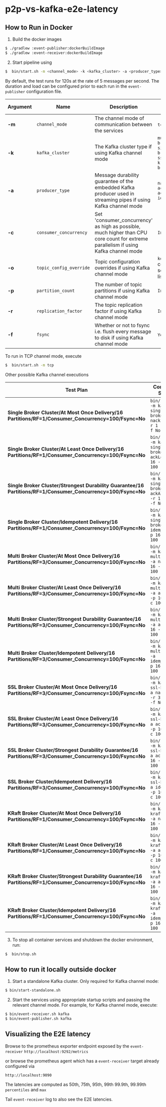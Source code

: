 # p2p-vs-kafka-e2e-latency

## How to Run in Docker

1. Build the docker images

```bash
$ ./gradlew :event-publisher:dockerBuildImage
$ ./gradlew :event-receiver:dockerBuildImage

```

2. Start pipeline using
```bash
$  bin/start.sh -m <channel_mode> -k <kafka_cluster> -a <producer_type> -c <consumer_concurrency> -o <topic_config_override> -p <partition_count> -r <replication_factor> -f <fsync>

```
By default, the test runs for 120s at the rate of 5 messages per second. The duration and load can be configured prior to each run in the `event-publisher` configuration file.

Argument | Name                    | Description                                                                                                                         | Valid Options                                              
--- |-------------------------|-------------------------------------------------------------------------------------------------------------------------------------|------------------------------------------------------------
**-m** | `channel_mode`          | The channel mode of communication between the services                                                                              | `tcp` `kafka`                                              
**-k** | `kafka_cluster`         | The Kafka cluster type if using Kafka channel mode                                                                                  | `multi-broker` `single-broker` `ssl-broker` `kraft-broker` 
**-a** | `producer_type`         | Message durability guarantee of the embedded Kafka producer used in streaming pipes if using Kafka channel mode                     | `nack` `ackLeader` `ackAll` `idempotent`                   
**-c** | `consumer_concurrency`  | Set 'consumer_concurrency' as high as possible, much higher than CPU core count for extreme parallelism if using Kafka channel mode | `Integer`                                                  
**-o** | `topic_config_override` | Topic configuration overrides if using Kafka channel mode                                                                           | `key=val` comma-separated list                             
**-p** | `partition_count`       | The number of topic partitions if using Kafka channel mode                                                                          | `Integer`                                                  
**-r** | `replication_factor`    | The topic replication factor if using Kafka channel mode                                                                            | `Integer`                                                  
**-f** | `fsync`                 | Whether or not to fsync i.e. flush every message to disk if using Kafka channel mode                                                |  `Yes` or `No`

To run in TCP channel mode, execute

```bash
$  bin/start.sh -m tcp

```

Other possible Kafka channel executions

Test Plan | Command Script 
--- | --- 
**Single Broker Cluster/At Most Once Delivery/16 Partitions/RF=1/Consumer_Concurrency=100/Fsync=No** | `bin/start.sh -m kafka -k single-broker -a nack -p 16 -r 1 -c 100 -f No`
**Single Broker Cluster/At Least Once Delivery/16 Partitions/RF=1/Consumer_Concurrency=100/Fsync=No** | `bin/start.sh -m kafka -k single-broker -a ackLeader -p 16 -r 1 -c 100 -f No`
**Single Broker Cluster/Strongest Durability Guarantee/16 Partitions/RF=1/Consumer_Concurrency=100/Fsync=No** | `bin/start.sh -m kafka -k single-broker -a ackAll -p 16 -r 1 -c 100 -f No`
**Single Broker Cluster/Idempotent Delivery/16 Partitions/RF=1/Consumer_Concurrency=100/Fsync=No** | `bin/start.sh -m kafka -k single-broker -a idempotent -p 16 -r 1 -c 100 -f No`
**Multi Broker Cluster/At Most Once Delivery/16 Partitions/RF=3/Consumer_Concurrency=100/Fsync=No** | `bin/start.sh -m kafka -k multi-broker -a nack -p 16 -r 3 -c 100 -f No`
**Multi Broker Cluster/At Least Once Delivery/16 Partitions/RF=3/Consumer_Concurrency=100/Fsync=No** | `bin/start.sh -m kafka -k multi-broker -a ackLeader -p 16 -r 3 -c 100 -f No`
**Multi Broker Cluster/Strongest Durability Guarantee/16 Partitions/RF=3/Consumer_Concurrency=100/Fsync=No** | `bin/start.sh -m kafka -k multi-broker -a ackAll -p 16 -r 3 -c 100 -f No`
**Multi Broker Cluster/Idempotent Delivery/16 Partitions/RF=3/Consumer_Concurrency=100/Fsync=No** | `bin/start.sh -m kafka -k multi-broker -a idempotent -p 16 -r 3 -c 100 -f No`
**SSL Broker Cluster/At Most Once Delivery/16 Partitions/RF=3/Consumer_Concurrency=100/Fsync=No** | `bin/start.sh -m kafka -k ssl-broker -a nack -p 16 -r 3 -c 100 -f No`
**SSL Broker Cluster/At Least Once Delivery/16 Partitions/RF=3/Consumer_Concurrency=100/Fsync=No** | `bin/start.sh -m kafka -k ssl-broker -a ackLeader -p 16 -r 3 -c 100 -f No`
**SSL Broker Cluster/Strongest Durability Guarantee/16 Partitions/RF=3/Consumer_Concurrency=100/Fsync=No** | `bin/start.sh -m kafka -k ssl-broker -a ackAll -p 16 -r 3 -c 100 -f No`
**SSL Broker Cluster/Idempotent Delivery/16 Partitions/RF=3/Consumer_Concurrency=100/Fsync=No** | `bin/start.sh -m kafka -k ssl-broker -a idempotent -p 16 -r 3 -c 100 -f No`
**KRaft Broker Cluster/At Most Once Delivery/16 Partitions/RF=1/Consumer_Concurrency=100/Fsync=No** | `bin/start.sh -m kafka -k kraft-broker -a nack -p 16 -r 1 -c 100 -f No`
**KRaft Broker Cluster/At Least Once Delivery/16 Partitions/RF=1/Consumer_Concurrency=100/Fsync=No** | `bin/start.sh -m kafka -k kraft-broker -a ackLeader -p 16 -r 1 -c 100 -f No`
**KRaft Broker Cluster/Strongest Durability Guarantee/16 Partitions/RF=1/Consumer_Concurrency=100/Fsync=No** | `bin/start.sh -m kafka -k kraft-broker -a ackAll -p 16 -r 1 -c 100 -f No`
**KRaft Broker Cluster/Idempotent Delivery/16 Partitions/RF=1/Consumer_Concurrency=100/Fsync=No** | `bin/start.sh -m kafka -k kraft-broker -a idempotent -p 16 -r 1 -c 100 -f No`

3. To stop all container services and shutdown the docker environment, run:
```bash
$  bin/stop.sh

```

## How to run it locally outside docker

1. Start a standalone Kafka cluster. Only required for Kafka channel mode:

```bash
$ bin/start-standalone.sh 
```

2. Start the services using appropriate startup scripts and passing the relevant channel mode. For example, for Kafka channel mode, execute:

```bash
$ bin/event-receiver.sh kafka
$ bin/event-publisher.sh kafka

```

## Visualizing the E2E latency

Browse to the prometheus exporter endpoint exposed by the `event-receiver`
`http://localhost:9292/metrics`

or browse the prometheus agent which has a `event-receiver` target already configured via

`http://localhost:9090`

The latencies are computed as 50th, 75th, 95th, 99th 99.9th, 99.99th `percentiles` and `max`

Tail `event-receiver` log to also see the E2E latencies.



